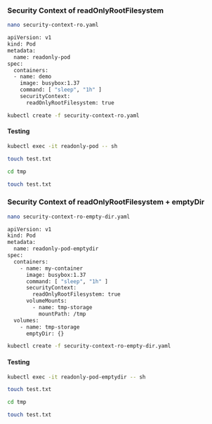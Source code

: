 
### Security Context of readOnlyRootFilesystem
```sh
nano security-context-ro.yaml
```
```sh
apiVersion: v1
kind: Pod
metadata:
  name: readonly-pod
spec:
  containers:
  - name: demo
    image: busybox:1.37
    command: [ "sleep", "1h" ]
    securityContext:
      readOnlyRootFilesystem: true
```
```sh
kubectl create -f security-context-ro.yaml
```
#### Testing
```sh
kubectl exec -it readonly-pod -- sh

touch test.txt

cd tmp

touch test.txt
```
### Security Context of readOnlyRootFilesystem + emptyDir
```sh
nano security-context-ro-empty-dir.yaml
```
```sh
apiVersion: v1
kind: Pod
metadata:
  name: readonly-pod-emptydir
spec:
  containers:
    - name: my-container
      image: busybox:1.37
      command: [ "sleep", "1h" ]
      securityContext:
        readOnlyRootFilesystem: true
      volumeMounts:
        - name: tmp-storage
          mountPath: /tmp
  volumes:
    - name: tmp-storage
      emptyDir: {}
```
```sh
kubectl create -f security-context-ro-empty-dir.yaml
```

#### Testing
```sh
kubectl exec -it readonly-pod-emptydir -- sh

touch test.txt

cd tmp

touch test.txt
```